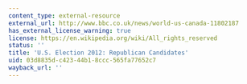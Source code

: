 ```yaml
---
content_type: external-resource
external_url: http://www.bbc.co.uk/news/world-us-canada-11802187
has_external_license_warning: true
license: https://en.wikipedia.org/wiki/All_rights_reserved
status: ''
title: 'U.S. Election 2012: Republican Candidates'
uid: 03d8835d-c423-44b1-8ccc-565fa77652c7
wayback_url: ''
---
```

